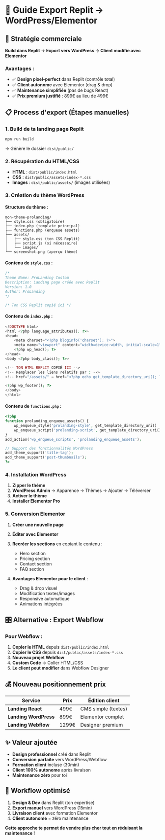 # 🚀 Guide Export Replit → WordPress/Elementor

## 🎯 Stratégie commerciale

**Build dans Replit → Export vers WordPress → Client modifie avec Elementor**

### Avantages :
- ✅ **Design pixel-perfect** dans Replit (contrôle total)
- ✅ **Client autonome** avec Elementor (drag & drop)
- ✅ **Maintenance simplifiée** (pas de bugs React)
- ✅ **Prix premium justifié** : 899€ au lieu de 499€

## 📋 Process d'export (Étapes manuelles)

### 1. Build de ta landing page Replit
```bash
npm run build
```
→ Génère le dossier `dist/public/`

### 2. Récupération du HTML/CSS
- **HTML** : `dist/public/index.html`
- **CSS** : `dist/public/assets/index-*.css`
- **Images** : `dist/public/assets/` (images utilisées)

### 3. Création du thème WordPress

#### Structure du thème :
```
mon-theme-prolanding/
├── style.css (obligatoire)
├── index.php (template principal)
├── functions.php (enqueue assets)
├── assets/
│   ├── style.css (ton CSS Replit)
│   ├── script.js (si nécessaire)
│   └── images/
└── screenshot.png (aperçu thème)
```

#### Contenu de `style.css` :
```css
/*
Theme Name: ProLanding Custom
Description: Landing page créée avec Replit
Version: 1.0
Author: ProLanding
*/

/* Ton CSS Replit copié ici */
```

#### Contenu de `index.php` :
```php
<!DOCTYPE html>
<html <?php language_attributes(); ?>>
<head>
    <meta charset="<?php bloginfo('charset'); ?>">
    <meta name="viewport" content="width=device-width, initial-scale=1">
    <?php wp_head(); ?>
</head>
<body <?php body_class(); ?>>

<!-- TON HTML REPLIT COPIÉ ICI -->
<!-- Remplacer les liens relatifs par : -->
<!-- href="/assets/" → href="<?php echo get_template_directory_uri(); ?>/assets/" -->

<?php wp_footer(); ?>
</body>
</html>
```

#### Contenu de `functions.php` :
```php
<?php
function prolanding_enqueue_assets() {
    wp_enqueue_style('prolanding-style', get_template_directory_uri() . '/assets/style.css');
    wp_enqueue_script('prolanding-script', get_template_directory_uri() . '/assets/script.js', array(), '1.0', true);
}
add_action('wp_enqueue_scripts', 'prolanding_enqueue_assets');

// Support des fonctionnalités WordPress
add_theme_support('title-tag');
add_theme_support('post-thumbnails');
?>
```

### 4. Installation WordPress

1. **Zipper le thème**
2. **WordPress Admin** → Apparence → Thèmes → Ajouter → Téléverser
3. **Activer le thème**
4. **Installer Elementor Pro**

### 5. Conversion Elementor

1. **Créer une nouvelle page**
2. **Éditer avec Elementor**
3. **Recréer les sections** en copiant le contenu :
   - Hero section
   - Pricing section
   - Contact section
   - FAQ section

4. **Avantages Elementor pour le client** :
   - Drag & drop visuel
   - Modification textes/images
   - Responsive automatique
   - Animations intégrées

## 🎛️ Alternative : Export Webflow

### Pour Webflow :
1. **Copier le HTML** depuis `dist/public/index.html`
2. **Copier le CSS** depuis `dist/public/assets/index-*.css`
3. **Nouveau projet Webflow**
4. **Custom Code** → Coller HTML/CSS
5. **Le client peut modifier** dans Webflow Designer

## 💰 Nouveau positionnement prix

| Service | Prix | Édition client |
|---------|------|----------------|
| **Landing React** | 499€ | CMS simple (textes) |
| **Landing WordPress** | 899€ | Elementor complet |
| **Landing Webflow** | 1299€ | Designer premium |

## ✨ Valeur ajoutée

- **Design professionnel** créé dans Replit
- **Conversion parfaite** vers WordPress/Webflow
- **Formation client** incluse (30min)
- **Client 100% autonome** après livraison
- **Maintenance zéro** pour toi

## 🚀 Workflow optimisé

1. **Design & Dev** dans Replit (ton expertise)
2. **Export manuel** vers WordPress (15min)
3. **Livraison client** avec formation Elementor
4. **Client autonome** = zéro maintenance

**Cette approche te permet de vendre plus cher tout en réduisant la maintenance !**
